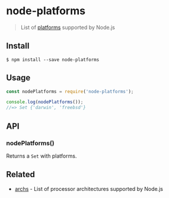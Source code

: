 # node-platforms

> List of [platforms](https://nodejs.org/api/process.html#process_process_platform) supported by Node.js

## Install

```
$ npm install --save node-platforms
```

## Usage

```js
const nodePlatforms = require('node-platforms');

console.log(nodePlatforms());
//=> Set {'darwin', 'freebsd'}
```

## API

### nodePlatforms()

Returns a `Set` with platforms.

## Related

- [archs](https://github.com/sindresorhus/archs) - List of processor architectures supported by Node.js
